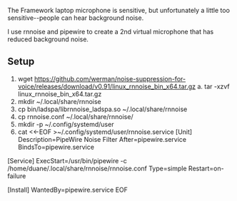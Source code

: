 The Framework laptop microphone is sensitive, but unfortunately a little too sensitive--people can hear background noise.

I use rnnoise and pipewire to create a 2nd virtual microphone that has reduced background noise.

## Setup

1. wget https://github.com/werman/noise-suppression-for-voice/releases/download/v0.91/linux_rnnoise_bin_x64.tar.gz
    a. tar -xzvf linux_rnnoise_bin_x64.tar.gz
2. mkdir ~/.local/share/rnnoise
3. cp bin/ladspa/librnnoise_ladspa.so ~/.local/share/rnnoise
4. cp rnnoise.conf ~/.local/share/rnnoise/
5. mkdir -p ~/.config/systemd/user
6. cat <<-EOF >~/.config/systemd/user/rnnoise.service
[Unit]
Description=PipeWire Noise Filter
After=pipewire.service
BindsTo=pipewire.service

[Service]
ExecStart=/usr/bin/pipewire -c /home/duane/.local/share/rnnoise/rnnoise.conf
Type=simple
Restart=on-failure

[Install]
WantedBy=pipewire.service
EOF